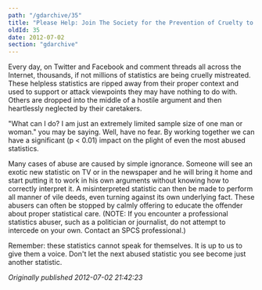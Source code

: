 ```yaml
---
path: "/gdarchive/35"
title: "Please Help: Join The Society for the Prevention of Cruelty to Statistics"
oldId: 35
date: 2012-07-02
section: "gdarchive"
---
```

Every day, on Twitter and Facebook and comment threads all across the Internet, thousands, if not millions of statistics are being cruelly mistreated. These helpless statistics are ripped away from their proper context and used to support or attack viewpoints they may have nothing to do with. Others are dropped into the middle of a hostile argument and then heartlessly neglected by their caretakers.

"What can I do? I am just an extremely limited sample size of one man or woman." you may be saying. Well, have no fear. By working together we can have a significant (p < 0.01) impact on the plight of even the most abused statistics.

Many cases of abuse are caused by simple ignorance. Someone will see an exotic new statistic on TV or in the newspaper and he will bring it home and start putting it to work in his own arguments without knowing how to correctly interpret it. A misinterpreted statistic can then be made to perform all manner of vile deeds, even turning against its own underlying fact. These abusers can often be stopped by calmly offering to educate the offender about proper statistical care. (NOTE: If you encounter a professional statistics abuser, such as a politician or journalist, do not attempt to intercede on your own. Contact an SPCS professional.)

Remember: these statistics cannot speak for themselves. It is up to us to give them a voice. Don't let the next abused statistic you see become just another statistic.

*Originally published 2012-07-02 21:42:23*